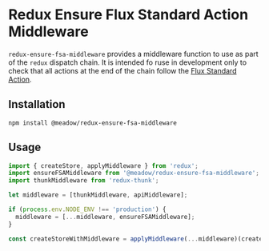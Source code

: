 # Redux Ensure Flux Standard Action Middleware

`redux-ensure-fsa-middleware` provides a middleware function to use as part of the `redux` dispatch chain. It is intended fo ruse in development only to check that all actions at the end of the chain follow the [Flux Standard Action](https://github.com/acdlite/flux-standard-action).

## Installation

`npm install @meadow/redux-ensure-fsa-middleware`

## Usage

```javascript
import { createStore, applyMiddleware } from 'redux';
import ensureFSAMiddleware from '@meadow/redux-ensure-fsa-middleware';
import thunkMiddleware from 'redux-thunk';

let middleware = [thunkMiddleware, apiMiddleware];

if (process.env.NODE_ENV !== 'production') {
  middleware = [...middleware, ensureFSAMiddleware];
}

const createStoreWithMiddleware = applyMiddleware(...middleware)(createStore);
```
